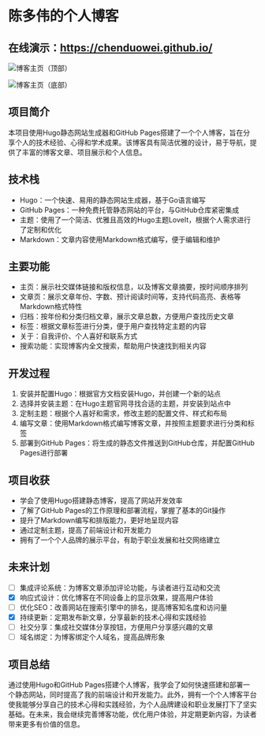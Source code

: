 # 陈多伟的个人博客

## 在线演示：https://chenduowei.github.io/

![博客主页（顶部）](https://i.328888.xyz/2023/04/27/i9eZ1x.png)

![博客主页（底部）](https://i.328888.xyz/2023/04/27/i9eVCk.png)

## 项目简介

本项目使用Hugo静态网站生成器和GitHub Pages搭建了一个个人博客，旨在分享个人的技术经验、心得和学术成果。该博客具有简洁优雅的设计，易于导航，提供了丰富的博客文章、项目展示和个人信息。

## 技术栈

- Hugo：一个快速、易用的静态网站生成器，基于Go语言编写
- GitHub Pages：一种免费托管静态网站的平台，与GitHub仓库紧密集成
- 主题：使用了一个简洁、优雅且高效的Hugo主题LoveIt，根据个人需求进行了定制和优化
- Markdown：文章内容使用Markdown格式编写，便于编辑和维护

## 主要功能

- 主页：展示社交媒体链接和版权信息，以及博客文章摘要，按时间顺序排列
- 文章页：展示文章年份、字数、预计阅读时间等，支持代码高亮、表格等Markdown格式特性
- 归档：按年份和分类归档文章，展示文章总数，方便用户查找历史文章
- 标签：根据文章标签进行分类，便于用户查找特定主题的内容
- 关于：自我评价、个人喜好和联系方式
- 搜索功能：实现博客内全文搜索，帮助用户快速找到相关内容

## 开发过程

1. 安装并配置Hugo：根据官方文档安装Hugo，并创建一个新的站点
2. 选择并安装主题：在Hugo主题官网寻找合适的主题，并安装到站点中
3. 定制主题：根据个人喜好和需求，修改主题的配置文件、样式和布局
4. 编写文章：使用Markdown格式编写博客文章，并按照主题要求进行分类和标签
5. 部署到GitHub Pages：将生成的静态文件推送到GitHub仓库，并配置GitHub Pages进行部署

## 项目收获

- 学会了使用Hugo搭建静态博客，提高了网站开发效率
- 了解了GitHub Pages的工作原理和部署流程，掌握了基本的Git操作
- 提升了Markdown编写和排版能力，更好地呈现内容
- 通过定制主题，提高了前端设计和开发能力
- 拥有了一个个人品牌的展示平台，有助于职业发展和社交网络建立

## 未来计划

- [ ] 集成评论系统：为博客文章添加评论功能，与读者进行互动和交流
- [x] 响应式设计：优化博客在不同设备上的显示效果，提高用户体验
- [ ] 优化SEO：改善网站在搜索引擎中的排名，提高博客知名度和访问量
- [x] 持续更新：定期发布新文章，分享最新的技术心得和实践经验
- [ ] 社交分享：集成社交媒体分享按钮，方便用户分享感兴趣的文章
- [ ] 域名绑定：为博客绑定个人域名，提高品牌形象

## 项目总结

通过使用Hugo和GitHub Pages搭建个人博客，我学会了如何快速搭建和部署一个静态网站，同时提高了我的前端设计和开发能力。此外，拥有一个个人博客平台使我能够分享自己的技术心得和实践经验，为个人品牌建设和职业发展打下了坚实基础。在未来，我会继续完善博客功能，优化用户体验，并定期更新内容，为读者带来更多有价值的信息。
